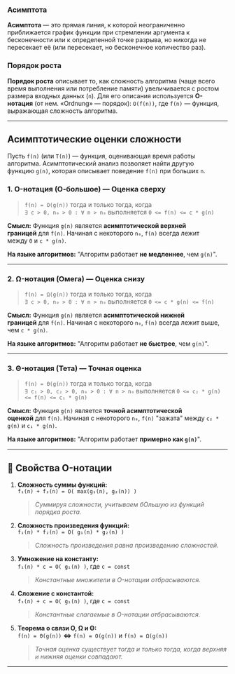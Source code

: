 ### Асимптота

**Асимптота** — это прямая линия, к которой неограниченно приближается график функции при стремлении аргумента к бесконечности или к определенной точке разрыва, но никогда не пересекает её (или пересекает, но бесконечное количество раз).

### Порядок роста

**Порядок роста** описывает то, как сложность алгоритма (чаще всего время выполнения или потребление памяти) увеличивается с ростом размера входных данных (`n`). Для его описания используется **O-нотация** (от нем. «Ordnung» — порядок): `O(f(n))`, где `f(n)` — функция, выражающая сложность алгоритма.

---

## Асимптотические оценки сложности

Пусть `f(n)` (или `T(n)`) — функция, оценивающая время работы алгоритма. Асимптотический анализ позволяет найти другую функцию `g(n)`, которая описывает поведение `f(n)` при больших `n`.

### 1. O-нотация (О-большое) — Оценка сверху

> `f(n) = O(g(n))` тогда и только тогда, когда  
> `∃ c > 0, n₀ > 0 : ∀ n > n₀` выполняется `0 <= f(n) <= c * g(n)`

**Смысл:** Функция `g(n)` является **асимптотической верхней границей** для `f(n)`. Начиная с некоторого `n₀`, `f(n)` всегда лежит между `0` и `c * g(n)`.

**На языке алгоритмов:** "Алгоритм работает **не медленнее**, чем `g(n)`".

---

### 2. Ω-нотация (Омега) — Оценка снизу

> `f(n) = Ω(g(n))` тогда и только тогда, когда  
> `∃ c > 0, n₀ > 0 : ∀ n > n₀` выполняется `0 <= c * g(n) <= f(n)`

**Смысл:** Функция `g(n)` является **асимптотической нижней границей** для `f(n)`. Начиная с некоторого `n₀`, `f(n)` всегда лежит выше, чем `c * g(n)`.

**На языке алгоритмов:** "Алгоритм работает **не быстрее**, чем `g(n)`".

---

### 3. Θ-нотация (Тета) — Точная оценка

> `f(n) = Θ(g(n))` тогда и только тогда, когда  
> `∃ c₁ > 0, c₂ > 0, n₀ > 0 : ∀ n > n₀` выполняется `0 <= c₂ * g(n) <= f(n) <= c₁ * g(n)`

**Смысл:** Функция `g(n)` является **точной асимптотической оценкой** для `f(n)`. Начиная с некоторого `n₀`, `f(n)` "зажата" между `c₂ * g(n)` и `c₁ * g(n)`.

**На языке алгоритмов:** "Алгоритм работает **примерно как `g(n)`**".

---

## 🔧 Свойства O-нотации

1. **Сложность суммы функций:**  
    `f₁(n) + f₂(n) = O( max(g₁(n), g₂(n)) )`
    
    > _Суммируя сложности, учитываем бОльшую из функций порядка роста._
    
2. **Сложность произведения функций:**  
    `f₁(n) * f₂(n) = O( g₁(n) * g₂(n) )`
    
    > _Сложность произведения равна произведению сложностей._
    
3. **Умножение на константу:**  
    `f₁(n) * c = O( g₁(n) )`, где `c = const`
    
    > _Константные множители в O-нотации отбрасываются._
    
4. **Сложение с константой:**  
    `f₁(n) + c = O( g₁(n) )`, где `c = const`
    
    > _Константные слагаемые в O-нотации отбрасываются._
    
5. **Теорема о связи O, Ω и Θ:**  
    `f(n) = Θ(g(n))` **⇔** `f(n) = O(g(n))` и `f(n) = Ω(g(n))`
    
    > _Точная оценка существует тогда и только тогда, когда верхняя и нижняя оценки совпадают._
    

---
